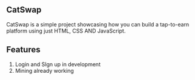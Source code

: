 ## CatSwap
CatSwap is a simple project showcasing how you can build a tap-to-earn platform using just HTML, CSS AND JavaScript.

## Features
1. Login and SIgn up in development
2. Mining already working
